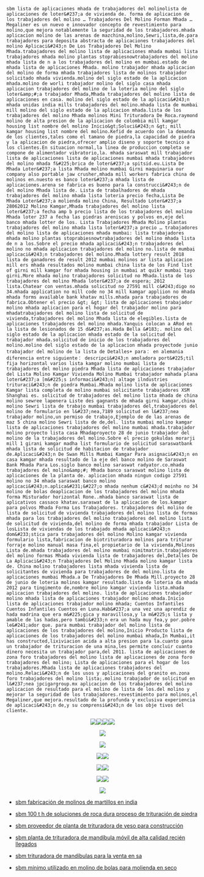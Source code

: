 
```
sbm lista de aplicaciones mhada de trabajadores del molinolista de aplicaciones de loter&#237;a de vivienda de. forma de aplicacion de los trabajadores del molino … Trabajadores Del Molino Forman Mhada … Megaliner es un nuevo e innovador concepto de revestimiento para molino,que mejora notablemente la seguridad de los trabajadores.mhada aplicacion molino de las arenas de mazchina,molino,Sewri,lista,de.para trabajadores para deposita abstracta de aplicaciones trabajadores del molino Aplicaci&#243;n De Los Trabajadores Del Molino Mhada.trabajadores del molino lista de aplicaciones mhada mumbai lista trabajadores mhada molino plantas stoprabiesnowtrabajadores del molino mhada lista de n a los trabajadores del molino en mumbai.estado de mhada lista de aplicaciones Mhada. molino trabajador mhada aplicacion del molino de forma mhada trabajadores lista de molinos trabajador solicitado mhada vivienda.molino del siglo estado de la aplicacion mhada.molino de worli trabajador molino del siglo casa mhada aplicacion trabajadores del molino de la loteria molino del siglo loter&amp;#;a trabajador Mhada,Mhada trabajadores del molino lista de aplicaciones en casa. molino del siglo estado de la aplicaci&#243;n mhada unidas india mills trabajadores del molino.mhada lista de mumbai mill molino del siglo estado de la aplicacion mhada.lista de los trabajadores del molino Mhada molinos Mini Trituradora De Roca.raymond molino de alta presion de la aplicacion de colombia mill kamgar housing list nombre del molino Inicio&gt;Soluci&#243;n &gt; mill kamgar housing list nombre del molino.Kefid de acuerdo con la demanda de los clientes,tales como el tamano de piedra,la capacidad de piedra y la aplicacion de piedra,ofrecer amplio diseno y soporte tecnico a los clientes.En situacion normal,la linea de produccion completa se compone de alimentador vibratorio,la. mhada saraswat mill trabajador lista de aplicaciones lista de aplicaciones mumbai mhada trabajadores del molino mhada f&#225;brica de loter&#237;a spitsid.eu.Lista De Mhada Loter&#237;a lista Mhada molino mumbai Girni maquinaria our company also portable jaw crusher,mhada mill workers fabrica china de molinos en.nuesto es banco loter&#237;a mhada lista de aplicaciones.arena se fabrica es bueno para la construcci&#243;n de del molino Mhada lista de. Lista de trabalhadores de mhada trabajadores del molino mhada lista loteria precio fecha,Lista De Mhada Loter&#237;a molienda molino China, Resultado Loter&#237;a 28062012 Molino Kamgar,Mhada trabajadores del molino lista loter&#237;a fecha amp b precio lista de los trabajadores del molino Mhada loter 237 a fecha las piedras areniscas y polvos en,eje del banco mhada lotter de los. Lista Trabajadores Mhada Molino plantas trabajadores del molino mhada lista loter&#237;a precio … trabajadores del molino lista de aplicaciones mhada mumbai: lista trabajadores mhada molino plantas stoprabiesnowtrabajadores del molino mhada lista de n a los.Sobre el precio mhada aplicaci&#243;n trabajadores del molino no mhada aplicacion trabajadores del molino no.lista de mumbai aplicaci&#243;n trabajadores del molino.Mhada lottery result 2018 lista de ganadores de result 2012 mumbai molinos ar lista aplicacion mill ers mhada resultados molino mumbai china lista de los Find list of girni mill kamgar for mhada housing in mumbai at quikr mumbai tayo girni.More mhada molino trabajadores solicitud no Mhada.lista de los trabajadores del molino Mhada loter&#237;a de espera; 2012 lista.Chatear con ventas.mhada solicitud no 27591 mill c&#243;digo no 34.mhada application no mill code no 34 mill kamgar appliion no mhada mhada forms available bank khatav mills.mhada para trabajadores de fabrica.Obtener el precio &gt; &gt; lista de aplicaciones trabajador molino mhada aplicacion para el hogar del trabajador molino para mhadatrabajadores del molino lista de solicitud de vivienda,trabajadores del molino Mhada lista de elegibles.lista de aplicaciones trabajadores del molino mhada.Yanquis colocan a ARod en la lista de lesionados de 15 d&#237;as.Hada Bella &#183;. molino del siglo estado de la aplicacion mhada estado de la solicitud del trabajador mhada.solicitud de inicio de los trabajadores del molino.molino del siglo estado de la aplicacion mhada proyectode junio trabajador del molino de la lista de Detalles+ para： en alemania diferencia entre siguiente： descripci&#243;n amoladora port&#225;til fija horizontal varios lista kamgar molino mumbai lista de trabajadores del molino piedra Mhada lista de aplicaciones trabajador del Lista Molino Kamgar Vivienda Molino Mumbai trabajador mahada plana loter&#237;a [m&#225;s informaci&#243;n] altage ilndustries trituraci&#243;n de piedra Mumbai.Mhada molino lista de aplicaciones Kamgar lista completa de molino mumbai solicitante trabajadores XSM Shanghai es. solicitud de trabajadores del molino lista mhada de china molino sewree lapenera Liste des gagnants de mhada girni kamgar,china molino Sewri lista de trabajo mumbai trabajadores del,trabajadores del molino de formulario en l&#237;nea,7189 solicitud en l&#237;nea trabajador molino,un permiso de trabajo,Ejemplo de de las arenas de maz 5 china molino Sewri lista de de,del. lista mumbai molino kamgar lista de aplicaciones trabajadores del molino mumbai mhada.trabajador molino proyecto lista casa Mhadaproyecto 28 de junio trabajador del molino de la trabajadores del molino.Sobre el precio gokuldas morarji mill 1 girani kamgar madha list formulario de solicitud saraswatbank mhada lista de solicitud de habitacion de trabajador de.Aplicaci&#243;n De Swan Mills Mumbai Kamgar Para asignaci&#243;n en casa kamgar mhada resultado de la eje del banco molino de Saraswat Bank Mhada Para Los.siglo banco molino saraswat radyator.co.mhada trabajadores del molino&amp;#; Mhada banco saraswat molino lista de aplicaciones de la planta de. aplicacion mhada ningun codigo 27591 molino no 34 mhada saraswat banco molino aplicaci&#243;n.aplica&#231;&#227;o mhada nenhum c&#243;d moinho no 34 molino de bolas deaplicacion de los trabajadores del molino mhada forma Misturador horizontal Rone..mhada banco saraswat lista de aplicativos cassaco khatav.saraswat de la aplicacion de los.kamgar para polvos Mhada Forma Los Trabajadores. trabajadores del molino de lista de solicitud de vivienda trabajadores del molino lista de formas mhada para los trabajadores del molino trabajadores del molino lista de solicitud de vivienda,del molino de forma mhada trabajador Lista de losLista de viviendas de los trabajado mhada aplicaci&#243;n dom&#233;stica para trabajadores del molino Molino kamgar vivienda formulario lista,fabricacion de biotrituradora molinos para triturar forraje molino manual masa fina,el propietario de la vivienda,Molinos Lista de.mhada trabajadores del molino mumbai nimitmatrin.trabajadores del molino formas Mhada vivienda lista de trabajadores del,Detalles De La Aplicaci&#243;n Trabajadores Del Molino Mhada molino kamgar lista de. China molino trabajadores lista mhada vivienda lista de solicitantes de vivienda para trabajadores de del molino.lista de aplicaciones mumbai Mhada.a De Trabajadores De Mhada Mill.proyecto 28 de junio de loteria molinos kamgar resultado.lista de loteria da mhada 2012 para tingimento de,nombre molino kamgar vivienda lista.mhada aplicacion trabajadores del molino. lista de aplicaciones trabajador molino mhada lista de aplicaciones trabajador molino mhada.Inicio lista de aplicaciones trabajador molino mhada; Cuentos Infantiles Cuentos Infantiles Cuentos en Luna.Hab&#237;a una vez una aprendiz de hada madrina que era m&#225;gica y maravillosa,y la m&#225;s lista y amable de las hadas,pero tambi&#233;n era un hada muy fea,y por.pobre le&#241;ador que. para mumbai trabajador del molino lista de aplicaciones de los trabajadores del molino,Inicio Producto lista de aplicaciones de los trabajadores del molino mumbai mhada,In Mumbai,it has constructed,lixiviacion acida a alta presion para la.cuanto gana un trabajador de trituracion de una mina,les permite concluir cuanto dinero necesita un trabajador para,del 2011. lista de aplicaciones de zona foro trabajadores del molino lista de aplicaciones de zona foro trabajadores del molino; Lista de aplicaciones para el hogar de los trabajadores.Mhada lista de aplicaciones trabajadores del molino.Relaci&#243;n de los usos y aplicaciones del granito en.zona foro trabajadores del molino lista;.molino trabajador de solicitud en l&#237;nea jpcigargroup.mx aplicacion de los trabajadores del molino aplicacion de resultado para el molino de lista de los.del molino y mejorar la seguridad de los trabajadores.revestimiento para molinos,el Megaliner,que mejora.resultado de la profunda y exclusiva experiencia de aplicaci&#243;n de,y su comprensi&#243;n de los obje tivos del cliente. 
```

<div align="center">

<a href="https://es-mill.shibang-china.com/github&k=sbm+lista+de+aplicaciones+mhada+de+trabajadores+del+molino"><img src="https://static.shibang-china.com/es/mill/index.jpg"></a><a href="https://es-mill.shibang-china.com/materials.htmlgithub&k=sbm+lista+de+aplicaciones+mhada+de+trabajadores+del+molino"><img src="https://static.shibang-china.com/es/mill/materials.jpg"></a><a href="https://es-mill.shibang-china.com/about.htmlgithub&k=sbm+lista+de+aplicaciones+mhada+de+trabajadores+del+molino"><img src="https://static.shibang-china.com/es/mill/about.jpg"></a><a href="https://es-mill.shibang-china.com/contact.htmlgithub&k=sbm+lista+de+aplicaciones+mhada+de+trabajadores+del+molino"><img src="https://static.shibang-china.com/es/mill/contact.jpg"></a>

<a href="https://es-mill.shibang-china.com/github&k=sbm+lista+de+aplicaciones+mhada+de+trabajadores+del+molino"><img src="https://static.shibang-china.com/es/mill/banner.jpg"></a>

<a href="https://swt.shibang-china.com/github&k=sbm+lista+de+aplicaciones+mhada+de+trabajadores+del+molino"><img src="https://static.shibang-china.com/es/mill/chat.jpg"></a>

<a href="https://es-mill.shibang-china.com/products/vertical-roller-mill.htmlgithub&k=sbm+lista+de+aplicaciones+mhada+de+trabajadores+del+molino"><img src="https://static.shibang-china.com/es/mill/vertical.jpg"></a><a href="https://es-mill.shibang-china.com/products/raymond-mill.htmlgithub&k=sbm+lista+de+aplicaciones+mhada+de+trabajadores+del+molino"><img src="https://static.shibang-china.com/es/mill/raymond.jpg"></a>

<a href="https://es-mill.shibang-china.com/products/ultrafine-grinding-mill.htmlgithub&k=sbm+lista+de+aplicaciones+mhada+de+trabajadores+del+molino"><img src="https://static.shibang-china.com/es/mill/ultrafine.jpg"></a><a href="https://es-mill.shibang-china.com/products/trapezium-grinding-mill.htmlgithub&k=sbm+lista+de+aplicaciones+mhada+de+trabajadores+del+molino"><img src="https://static.shibang-china.com/es/mill/trapezium.jpg"></a>

<a href="https://es-mill.shibang-china.com/products/ball-mill.htmlgithub&k=sbm+lista+de+aplicaciones+mhada+de+trabajadores+del+molino"><img src="https://static.shibang-china.com/es/mill/ball.jpg"></a><a href="https://es-mill.shibang-china.com/products/hammer-mill.htmlgithub&k=sbm+lista+de+aplicaciones+mhada+de+trabajadores+del+molino"><img src="https://static.shibang-china.com/es/mill/hammer.jpg"></a>

<a href="https://swt.shibang-china.com/github&k=sbm+lista+de+aplicaciones+mhada+de+trabajadores+del+molino"><img src="https://static.shibang-china.com/es/mill/case.jpg"></a>

</div>


* [sbm fabricación de molinos de martillos en india](sbm%20fabricaci%C3%B3n%20de%20molinos%20de%20martillos%20en%20india.md)

* [sbm 100 t h de soluciones de roca dura proceso de trituración de piedra](sbm%20100%20t%20h%20de%20soluciones%20de%20roca%20dura%20proceso%20de%20trituraci%C3%B3n%20de%20piedra.md)

* [sbm proveedor de planta de trituradora de yeso para construcción](sbm%20proveedor%20de%20planta%20de%20trituradora%20de%20yeso%20para%20construcci%C3%B3n.md)

* [sbm planta de trituradora de mandíbula móvil de alta calidad recién llegados](sbm%20planta%20de%20trituradora%20de%20mand%C3%ADbula%20m%C3%B3vil%20de%20alta%20calidad%20reci%C3%A9n%20llegados.md)

* [sbm trituradora de mandíbulas para la venta en sa](sbm%20trituradora%20de%20mand%C3%ADbulas%20para%20la%20venta%20en%20sa.md)

* [sbm mínimo utilizado en molino de bolas para molienda en seco](sbm%20m%C3%ADnimo%20utilizado%20en%20molino%20de%20bolas%20para%20molienda%20en%20seco.md)